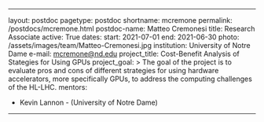 ---
layout: postdoc
pagetype: postdoc
shortname: mcremone
permalink: /postdocs/mcremone.html
postdoc-name: Matteo Cremonesi
title: Research Associate
active: True
dates:
  start: 2021-07-01
  end: 2021-06-30
photo: /assets/images/team/Matteo-Cremonesi.jpg
institution: University of Notre Dame
e-mail: mcremone@nd.edu
project_title: Cost-Benefit Analysis of Stategies for Using GPUs
project_goal: >
    The goal of the project is to evaluate pros and cons of different strategies for using hardware accelerators, more specifically GPUs, to address the computing challenges of the HL-LHC.
mentors:
  - Kevin Lannon - (University	of Notre Dame)
 ---
